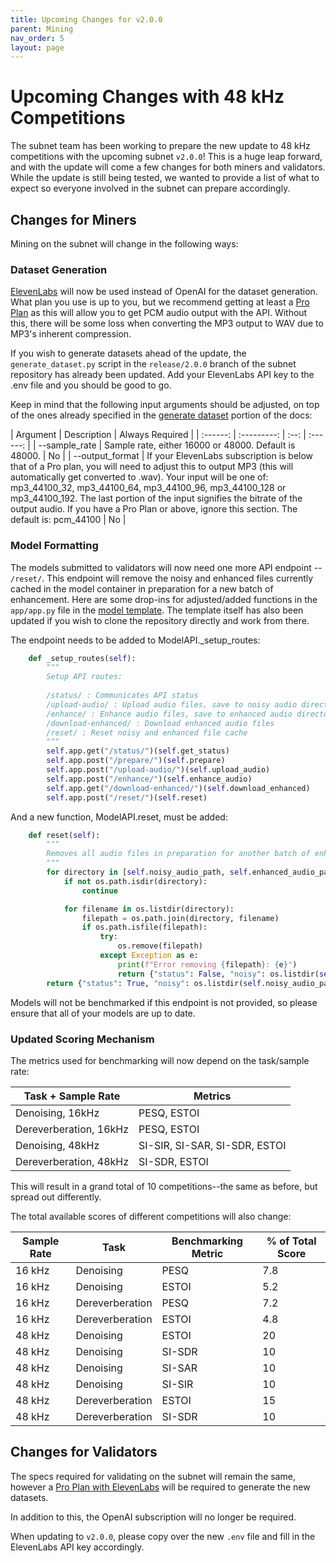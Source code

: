 ```yaml
---
title: Upcoming Changes for v2.0.0
parent: Mining
nav_order: 5
layout: page
---
```

# Upcoming Changes with 48 kHz Competitions

The subnet team has been working to prepare the new update to 48 kHz competitions with the upcoming subnet `v2.0.0`! This is a huge leap forward, and with the update will come a few changes for both miners and validators. While the update is still being tested, we wanted to provide a list of what to expect so everyone involved in the subnet can prepare accordingly. 

## Changes for Miners

Mining on the subnet will change in the following ways:

### Dataset Generation

[ElevenLabs](https://elevenlabs.io/) will now be used instead of OpenAI for the dataset generation. What plan you use is up to you, but we recommend getting at least a [Pro Plan](https://elevenlabs.io/pricing) as this will allow you to get PCM audio output with the API. Without this, there will be some loss when converting the MP3 output to WAV due to MP3's inherent compression.

If you wish to generate datasets ahead of the update, the `generate_dataset.py` script in the `release/2.0.0` branch of the subnet repository has already been updated. Add your ElevenLabs API key to the .env file and you should be good to go. 

Keep in mind that the following input arguments should be adjusted, on top of the ones already specified in the [generate dataset](generate_data.html) portion of the docs:

| Argument | Description | Always Required |
| :------: | :---------: | :--: | :------: |
| --sample_rate | Sample rate, either 16000 or 48000. Default is 48000. | No |
| --output_format | If your ElevenLabs subscription is below that of a Pro plan, you will need to adjust this to output MP3 (this will automatically get converted to .wav). Your input will be one of: mp3_44100_32, mp3_44100_64, mp3_44100_96, mp3_44100_128 or mp3_44100_192. The last portion of the input signifies the bitrate of the output audio. If you have a Pro Plan or above, ignore this section. The default is: pcm_44100 | No |

### Model Formatting

The models submitted to validators will now need one more API endpoint -- `/reset/`. This endpoint will remove the noisy and enhanced files currently cached in the model container in preparation for a new batch of enhancement. Here are some drop-ins for adjusted/added functions in the `app/app.py` file in the [model template](https://huggingface.co/synapsecai/SoundsRightModelTemplate). The template itself has also been updated if you wish to clone the repository directly and work from there.

The endpoint needs to be added to ModelAPI._setup_routes:

```py
    def _setup_routes(self):
        """
        Setup API routes:
        
        /status/ : Communicates API status
        /upload-audio/ : Upload audio files, save to noisy audio directory
        /enhance/ : Enhance audio files, save to enhanced audio directory
        /download-enhanced/ : Download enhanced audio files
        /reset/ : Reset noisy and enhanced file cache
        """
        self.app.get("/status/")(self.get_status)
        self.app.post("/prepare/")(self.prepare)
        self.app.post("/upload-audio/")(self.upload_audio)
        self.app.post("/enhance/")(self.enhance_audio)
        self.app.get("/download-enhanced/")(self.download_enhanced)
        self.app.post("/reset/")(self.reset)
```

And a new function, ModelAPI.reset, must be added:

```py
    def reset(self):
        """
        Removes all audio files in preparation for another batch of enhancement.
        """
        for directory in [self.noisy_audio_path, self.enhanced_audio_path]:
            if not os.path.isdir(directory):
                continue

            for filename in os.listdir(directory):
                filepath = os.path.join(directory, filename)
                if os.path.isfile(filepath):
                    try:
                        os.remove(filepath)
                    except Exception as e:
                        print(f"Error removing {filepath}: {e}")
                        return {"status": False, "noisy": os.listdir(self.noisy_audio_path), "enhanced": os.listdir(self.enhanced_audio_path)}
        return {"status": True, "noisy": os.listdir(self.noisy_audio_path), "enhanced": os.listdir(self.enhanced_audio_path)}
```

Models will not be benchmarked if this endpoint is not provided, so please ensure that all of your models are up to date.

### Updated Scoring Mechanism

The metrics used for benchmarking will now depend on the task/sample rate:

| Task + Sample Rate | Metrics |
| ------------------ | ------- |
| Denoising, 16kHz | PESQ, ESTOI |
| Dereverberation, 16kHz | PESQ, ESTOI |
 |Denoising, 48kHz | SI-SIR, SI-SAR, SI-SDR, ESTOI |
| Dereverberation, 48kHz | SI-SDR, ESTOI |

This will result in a grand total of 10 competitions--the same as before, but spread out differently.

The total available scores of different competitions will also change:

| Sample Rate | Task | Benchmarking Metric | % of Total Score | 
| ----------- | ---- | ------------------- | ---------------- |
| 16 kHz | Denoising | PESQ | 7.8 |
| 16 kHz | Denoising | ESTOI | 5.2 |
| 16 kHz | Dereverberation | PESQ | 7.2 |
| 16 kHz | Dereverberation | ESTOI | 4.8 |
| 48 kHz | Denoising | ESTOI | 20 |
| 48 kHz | Denoising | SI-SDR | 10 |
| 48 kHz | Denoising | SI-SAR | 10 |
| 48 kHz | Denoising | SI-SIR | 10 |
| 48 kHz | Dereverberation | ESTOI | 15 |
| 48 kHz | Dereverberation | SI-SDR | 10 |

## Changes for Validators

The specs required for validating on the subnet will remain the same, however a [Pro Plan with ElevenLabs](https://elevenlabs.io/pricing) will be required to generate the new datasets.

In addition to this, the OpenAI subscription will no longer be required. 

When updating to `v2.0.0`, please copy over the new `.env` file and fill in the ElevenLabs API key accordingly.